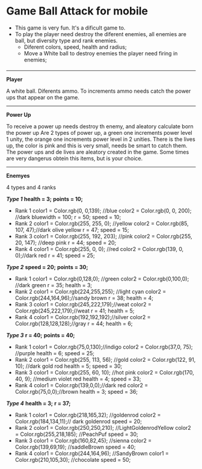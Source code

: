 # Game Ball Attack for mobile
 - This game is very fun. It's a dificult game to.
 - To play the player need destroy the diferent enemies, all enemies are ball, but diversity type and rank enemies.
   - Diferent colors, speed, health and radius;
   - Move a White ball to destroy enemies the player need firing in enemies;
 ####
****** 
**Player**

A white ball. Diferents ammo.
To increments ammo needs catch the power ups that appear on the game.

******

**Power Up**

To receive a power up needs destroy th enemy, and aleatory calculate born the power up
Are 2 types of power up, a green one increments power level 1 unity, the orange one increments power level in 2 unities.
There is the lives up, the color is pink and this is very small, needs be smart to catch them.
The power ups and de lives are aleatory created in the game. Some times are very dangerus obtein this items, but is your choice.

******

**Enemyes**

4 types and 4 ranks

***Type 1***
    ****health = 3;****
    ****points = 10;****
  - Rank 1
     color1 = Color.rgb(0, 0,139); //blue
     color2 = Color.rgb(0, 0, 200); //dark bluewidth = 100;
     r = 50;
     speed = 10;
  - Rank 2
     color1 = Color.rgb(255, 255, 0); //yellow
     color2 = Color.rgb(85, 107, 47);//dark olive yellow
     r = 47;
     speed = 15;
  - Rank 3
     color1 = Color.rgb(255, 192, 203); //pink
     color2 = Color.rgb(255, 20, 147); //deep pink
     r = 44;
     speed = 20;
  - Rank 4
     color1 = Color.rgb(255, 0, 0); //red
     color2 = Color.rgb(139, 0, 0);//dark red
     r = 41;
     speed = 25;

***Type 2***
    ****speed = 20;****
    ****points = 30;****
  - Rank 1
      color1 = Color.rgb(0,128,0); //green
      color2 = Color.rgb(0,100,0); //dark green
      r = 35;
      health = 3;
  - Rank 2
      color1 = Color.rgb(224,255,255); //light cyan
      color2 = Color.rgb(244,164,96);//sandy brown
      r = 38;
      health = 4;
  - Rank 3
      color1 = Color.rgb(245,222,179);//weat
      color2 = Color.rgb(245,222,179);//weat
      r = 41;
      health = 5;
  - Rank 4
      color1 = Color.rgb(192,192,192);//silver
      color2 = Color.rgb(128,128,128);//gray
      r = 44;
      health = 6;

***Type 3***
    ****r = 40;****
    ****points = 40;****
  - Rank 1
      color1 = Color.rgb(75,0,130);//indigo
      color2 = Color.rgb(37,0, 75); //purple
      health = 6;
      speed = 25;
  - Rank 2
      color1 = Color.rgb(255, 113, 56); //gold
      color2 = Color.rgb(122, 91, 10); //dark gold rod
      health = 5;
      speed = 30;
  - Rank 3
      color1 = Color.rgb(255, 60, 10); //hot pink
      color2 = Color.rgb(170, 40, 9); //medium violet red
      health = 4;
      speed = 33;
  - Rank 4
      color1 = Color.rgb(139,0,0);//dark red
      color2 = Color.rgb(75,0,0);//brown
      health = 3;
      speed = 36;
  
***Type 4***
    ****health = 3;****
    ****r = 37;****
  - Rank 1
      color1 = Color.rgb(218,165,32); //goldenrod
      color2 = Color.rgb(184,134,11);// dark goldenrod
      speed = 20;
  - Rank 2
      color1 = Color.rgb(250,250,210); //LightGoldenrodYellow
      color2 = Color.rgb(255,218,185); //PeachPuf
      speed = 30;
  - Rank 3
      color1 = Color.rgb(160,82,45); //sienna
      color2 = Color.rgb(139,69,19); //saddleBrown
      speed = 40;
  - Rank 4
      color1 = Color.rgb(244,164,96); //SandyBrown
      color1 = Color.rgb(210,105,30); //chocolate
      speed = 50;
